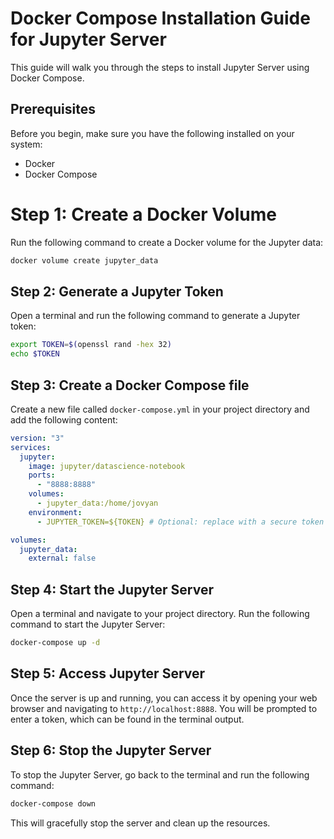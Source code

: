 # Docker Compose Installation Guide for Jupyter Server

This guide will walk you through the steps to install Jupyter Server using Docker Compose.

## Prerequisites

Before you begin, make sure you have the following installed on your system:

- Docker
- Docker Compose

# Step 1: Create a Docker Volume

Run the following command to create a Docker volume for the Jupyter data:

```bash
docker volume create jupyter_data
```

## Step 2: Generate a Jupyter Token

Open a terminal and run the following command to generate a Jupyter token:

```bash
export TOKEN=$(openssl rand -hex 32)
echo $TOKEN
```

## Step 3: Create a Docker Compose file

Create a new file called `docker-compose.yml` in your project directory and add the following content:

```yaml
version: "3"
services:
  jupyter:
    image: jupyter/datascience-notebook
    ports:
      - "8888:8888"
    volumes:
      - jupyter_data:/home/jovyan
    environment:
      - JUPYTER_TOKEN=${TOKEN} # Optional: replace with a secure token if you want to avoid using the auto-generated token

volumes:
  jupyter_data:
    external: false
```

## Step 4: Start the Jupyter Server

Open a terminal and navigate to your project directory. Run the following command to start the Jupyter Server:

```bash
docker-compose up -d
```

## Step 5: Access Jupyter Server

Once the server is up and running, you can access it by opening your web browser and navigating to `http://localhost:8888`. You will be prompted to enter a token, which can be found in the terminal output.

## Step 6: Stop the Jupyter Server

To stop the Jupyter Server, go back to the terminal and run the following command:

```bash
docker-compose down
```

This will gracefully stop the server and clean up the resources.
